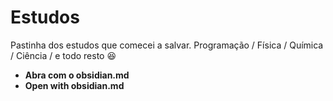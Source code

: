 # Estudos
Pastinha dos estudos que comecei a salvar. Programação / Física / Química / Ciência / e todo resto 😆
- **Abra com o obsidian.md**
- **Open with obsidian.md**